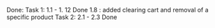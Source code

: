 Done:
Task 1:
  1.1 - 1. 12 Done
  1.8 : added clearing cart and removal of a specific product
Task 2:
  2.1 - 2.3 Done
